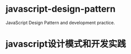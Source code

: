 # javascript-design-pattern
JavaScript Design Pattern and development practice.


# javascript设计模式和开发实践  